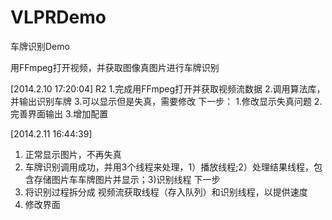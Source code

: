 VLPRDemo
========
车牌识别Demo

用FFmpeg打开视频，并获取图像真图片进行车牌识别


[2014.2.10 17:20:04]
R2
1.完成用FFmpeg打开并获取视频流数据
2.调用算法库，并输出识别车牌
3.可以显示但是失真，需要修改
下一步：
1.修改显示失真问题
2.完善界面输出
3.增加配置

[2014.2.11 16:44:39]
1. 正常显示图片，不再失真
2. 车牌识别调用成功，并用3个线程来处理，1）播放线程;2）处理结果线程，包含存储图片车车牌图片并显示；3)识别线程
下一步
1. 将识别过程拆分成 视频流获取线程（存入队列）和识别线程，以提供速度
2. 修改界面


